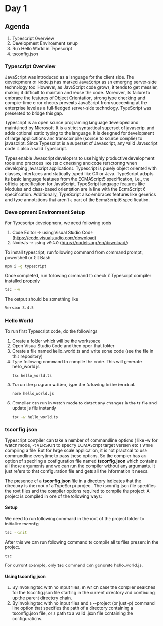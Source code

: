 # Day 1

## Agenda
1) Typescript Overview
2) Development Environment setup
3) Run Hello World in Typescript
4) tsconfig.json

### Typescript Overview
JavaScript was introduced as a language for the client side. The development of Node.js has marked JavaScript as an emerging server-side technology too. However, as JavaScript code grows, it tends to get messier, making it difficult to maintain and reuse the code. Moreover, its failure to embrace the features of Object Orientation, strong type checking and compile-time error checks prevents JavaScript from succeeding at the enterprise level as a full-fledged server-side technology. TypeScript was presented to bridge this gap.

Typescript is an open source programing language developed and maintained by Microsoft. It is a strict syntactical superset of javascript and adds optional static typing to the language. It is designed for development of large applications and transcompile (source to source complie) to javascript. Since Typescript is a superset of Javascript, any valid Javascript code is also a valid Typescript.

Types enable Javascript developers to use highly productive development tools and practices like staic checking and code refactoring when developing javascript applications. Typescript is purely object oriented with classes, interfaces and statically typed like C# or Java. TypeScript adopts its basic language features from the ECMAScript5 specification, i.e., the official specification for JavaScript. TypeScript language features like Modules and class-based orientation are in line with the EcmaScript 6 specification. Additionally, TypeScript also embraces features like generics and type annotations that aren’t a part of the EcmaScript6 specification.

### Development Environment Setup
For Typescript development, we need following tools
1) Code Editor -> using Visual Studio Code (https://code.visualstudio.com/download)
2) NodeJs -> using v9.3.0 (https://nodejs.org/en/download/)

To install typescript, run following command from command prompt, powershell or Git Bash
```sh
npm i -g typescript
```

Once completed, run following command to check if Typescript compiler installed properly
```sh
tsc --v
```
The output should be something like
```sh
Version 3.4.5
```

### Hello World
To run first Typescript code, do the followings
1) Create a folder which will be the workspace
2) Open Visual Studio Code and then open that folder
3) Create a file named hello_world.ts and write some code (see the file in this repository)
4) Type following command to compile the code. This will generate hello_world.js
    ```sh
    tsc hello_world.ts
    ```
5) To run the program written, type the following in the terminal.
    ```sh
    node hello_world.js
    ```
6) Compiler can run in watch mode to detect any changes in the ts file and update js file instantly
    ```sh
    tsc -w hello_world.ts
    ```
### tsconfig.json 
Typescript compiler can take a number of commandline options ( like -w for watch mode, -t VERSION to specify ECMAScript target version etc ) while compiling a file. But for large scale application, it is not practical to use commandline everytime to pass these options. So the compiler has an option of specifing a configuration file named **tsconfig.json** which contains all those arguments and we can run the compiler without any argumants. It just refers to that configuration file and gets all the information it needs. 

The presence of a **tsconfig.json** file in a directory indicates that the directory is the root of a TypeScript project. The tsconfig.json file specifies the root files and the compiler options required to compile the project. A project is compiled in one of the following ways:

#### Setup
We need to run following command in the root of the project folder to initialize tsconfig.
```sh
tsc --init
```
After this we can run following command to compile all ts files present in the project.
```sh
tsc
```
 For current example, only **tsc** command can generate hello_world.js.

#### Using tsconfig.json
1) By invoking tsc with no input files, in which case the compiler searches for the tsconfig.json file starting in the current directory and continuing up the parent directory chain.
2) By invoking tsc with no input files and a --project (or just -p) command line option that specifies the path of a directory containing a tsconfig.json file, or a path to a valid .json file containing the configurations.

